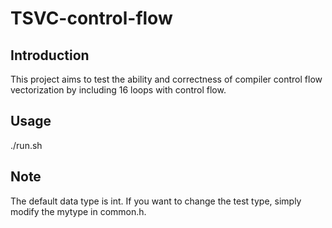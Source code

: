 # TSVC-control-flow
## Introduction
This project aims to test the ability and correctness of compiler control flow vectorization by including 16 loops with control flow.
## Usage
./run.sh
## Note
The default data type is int. If you want to change the test type, simply modify the mytype in common.h.
